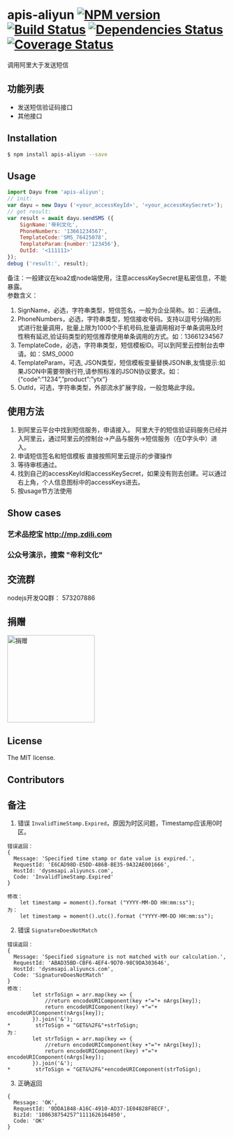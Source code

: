 apis-aliyun [![NPM version](https://badge.fury.io/js/apis-aliyun.png)](http://badge.fury.io/js/apis-aliyun) [![Build Status](https://travis-ci.org/windsome/apis-aliyun.png?branch=master)](https://travis-ci.org/windsome/apis-aliyun) [![Dependencies Status](https://david-dm.org/windsome/apis-aliyun.png)](https://david-dm.org/windsome/apis-aliyun) [![Coverage Status](https://coveralls.io/repos/windsome/apis-aliyun/badge.png)](https://coveralls.io/r/windsome/apis-aliyun)
======

调用阿里大于发送短信

## 功能列表
+ 发送短信验证码接口
+ 其他接口

## Installation
```sh
$ npm install apis-aliyun --save
```

## Usage
```js
import Dayu from 'apis-aliyun';
// init:
var dayu = new Dayu ('<your_accessKeyId>', '<your_accessKeySecret>');
// get result:
var result = await dayu.sendSMS ({
    SignName:'帝利文化', 
    PhoneNumbers: '13661234567', 
    TemplateCode:'SMS_76425078', 
    TemplateParam:{number:'123456'}, 
    OutId: '<111111>'
});
debug ('result:', result);
```
备注：一般建议在koa2或node端使用，注意accessKeySecret是私密信息，不能暴露。  
参数含义：  
1. SignName，必选，字符串类型，短信签名，一般为企业简称。如：云通信。
2. PhoneNumbers，必选，字符串类型，短信接收号码。支持以逗号分隔的形式进行批量调用，批量上限为1000个手机号码,批量调用相对于单条调用及时性稍有延迟,验证码类型的短信推荐使用单条调用的方式。如：13661234567
3. TemplateCode，必选，字符串类型，短信模板ID。可以到阿里云控制台去申请。如：SMS_0000
4. TemplateParam，可选, JSON类型，短信模板变量替换JSON串,友情提示:如果JSON中需要带换行符,请参照标准的JSON协议要求。如：{“code”:”1234”,”product”:”ytx”}
5. OutId，可选，字符串类型，外部流水扩展字段，一般忽略此字段。

## 使用方法
1. 到阿里云平台中找到短信服务，申请接入。
    阿里大于的短信验证码服务已经并入阿里云，通过阿里云的控制台->产品与服务->短信服务（在D字头中）进入。
2. 申请短信签名和短信模板
    直接按照阿里云提示的步骤操作
3. 等待审核通过。
4. 找到自己的accessKeyId和accessKeySecret，如果没有则去创建。可以通过右上角，个人信息图标中的accessKeys进去。
5. 按usage节方法使用

## Show cases
### 艺术品挖宝 <http://mp.zdili.com>
### 公众号演示，搜索 "帝利文化"

## 交流群
nodejs开发QQ群： 573207886

## 捐赠
<img src="./219668615.jpg" width="200" alt="捐赠" align=center />

## License
The MIT license.

## Contributors

## 备注
1. 错误 `InvalidTimeStamp.Expired`，原因为时区问题，Timestamp应该用0时区。
```
错误返回：
{
  Message: 'Specified time stamp or date value is expired.',
  RequestId: 'E6CAD98D-E5DD-486B-BE35-9A32AE001666',
  HostId: 'dysmsapi.aliyuncs.com',
  Code: 'InvalidTimeStamp.Expired' 
}

修改：
    let timestamp = moment().format ("YYYY-MM-DD HH:mm:ss");
为：
    let timestamp = moment().utc().format ("YYYY-MM-DD HH:mm:ss");
```
2. 错误 `SignatureDoesNotMatch`
```
错误返回：
{
  Message: 'Specified signature is not matched with our calculation.',
  RequestId: 'ABAD35BD-CBF6-4EF4-9D70-98C9DA303646',
  HostId: 'dysmsapi.aliyuncs.com',
  Code: 'SignatureDoesNotMatch' 
}
修改：
        let strToSign = arr.map(key => {
            //return encodeURIComponent(key +"="+ nArgs[key]);
            return encodeURIComponent(key) +"="+ encodeURIComponent(nArgs[key]);
        }).join('&');
*        strToSign = "GET&%2F&"+strToSign;
为：
        let strToSign = arr.map(key => {
            //return encodeURIComponent(key +"="+ nArgs[key]);
            return encodeURIComponent(key) +"="+ encodeURIComponent(nArgs[key]);
        }).join('&');
*        strToSign = "GET&%2F&"+encodeURIComponent(strToSign);
```
3. 正确返回
```
{
  Message: 'OK',
  RequestId: '0DDA1848-A16C-4910-AD37-1E04828F8ECF',
  BizId: '108638754257^1111626164850',
  Code: 'OK' 
}
```
